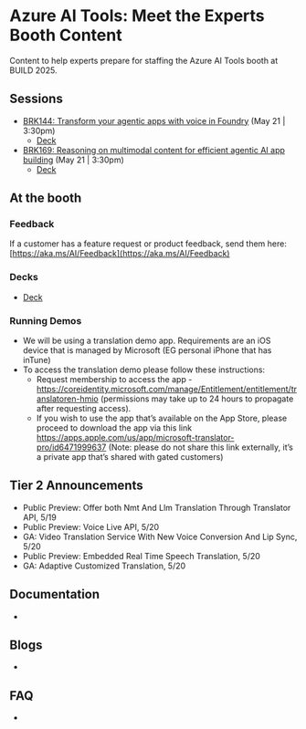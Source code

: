 # Azure AI Tools: Meet the Experts Booth Content
Content to help experts prepare for staffing the  Azure AI Tools booth at BUILD 2025.

## Sessions
- [BRK144: Transform your agentic apps with voice in Foundry](https://build.microsoft.com/en-US/sessions/BRK144?source=sessions) (May 21 | 3:30pm)
   - [Deck](https://microsoft.sharepoint.com/:p:/t/SpeechandLanguage/EcfMMBqcuL9DhVihDqK5bQYBbbwv2dUA6AqETJT6FRm23Q?e=0aWLNk)
- [BRK169: Reasoning on multimodal content for efficient agentic AI app building](https://build.microsoft.com/en-US/sessions/BRK169?source=sessions) (May 21 | 3:30pm)
   - [Deck](https://microsoft.sharepoint.com/:p:/t/AzureMMI/Ef1uhTCtlDBKoiCsJGhkLi8BZ-YlZtkLSgjFFO8FAuFpAQ?e=RDF6Pr)

## At the booth

### Feedback
If a customer has a feature request or product feedback, send them here: [https://aka.ms/AI/Feedback](https://aka.ms/AI/Feedback)

### Decks
- [Deck](https://microsoft-my.sharepoint.com/:p:/p/kimjon/EZnKyZFULTFOvo868_JLkEABrcyXB3fJuY6Pa3MGbMXFdg?e=gnq0Wg)

### Running Demos
- We will be using a translation demo app. Requirements are an iOS device that is managed by Microsoft (EG personal iPhone that has inTune)
- To access the translation demo please follow these instructions:
   - Request membership to access the app - https://coreidentity.microsoft.com/manage/Entitlement/entitlement/translatoren-hmio (permissions may take up to 24 hours to propagate after requesting access).
   - If you wish to use the app that’s available on the App Store, please proceed to download the app via this link https://apps.apple.com/us/app/microsoft-translator-pro/id6471999637 (Note: please do not share this link externally, it’s a private app that’s shared with gated customers)

## Tier 2 Announcements 
-  Public Preview: Offer both Nmt And Llm Translation Through Translator API, 5/19
-  Public Preview: Voice Live API, 5/20
-  GA: Video Translation Service With New Voice Conversion And Lip Sync, 5/20
-  Public Preview: Embedded Real Time Speech Translation, 5/20
-  GA: Adaptive Customized Translation, 5/20

## Documentation
-

## Blogs
- 

## FAQ
- 
